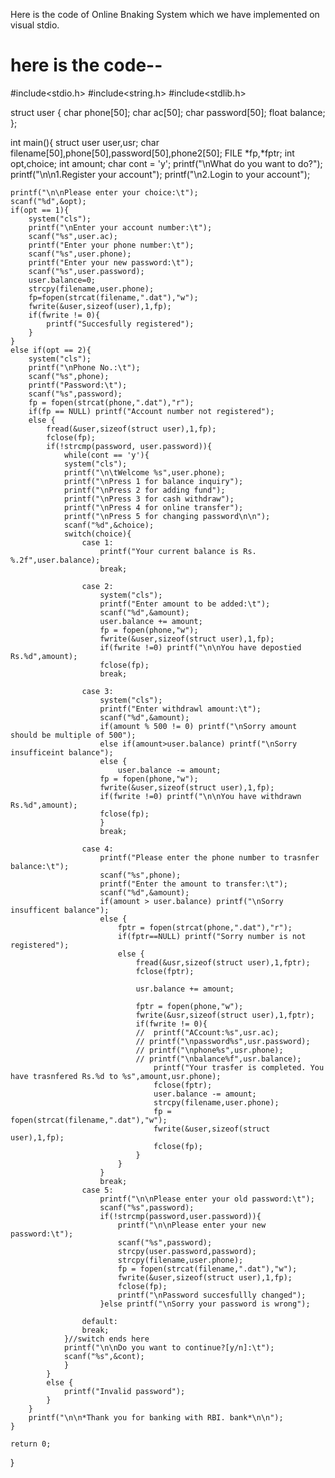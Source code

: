 
Here is the  code of Online Bnaking System which we have implemented on visual stdio.
# here is the code--



#include<stdio.h>
#include<string.h>
#include<stdlib.h>


struct user {
	char phone[50];
	char ac[50];
	char password[50];
	float balance;
};

int main(){
	struct user user,usr;
	char filename[50],phone[50],password[50],phone2[50];
	FILE *fp,*fptr;
	int opt,choice;
	int amount;
	char cont = 'y';
	printf("\nWhat do you want to do?");
	printf("\n\n1.Register your account");
	printf("\n2.Login to your account");

	printf("\n\nPlease enter your choice:\t");
	scanf("%d",&opt);
	if(opt == 1){
		system("cls");
		printf("\nEnter your account number:\t");
		scanf("%s",user.ac);
		printf("Enter your phone number:\t");
		scanf("%s",user.phone);
		printf("Enter your new password:\t");
		scanf("%s",user.password);
		user.balance=0;
		strcpy(filename,user.phone);
		fp=fopen(strcat(filename,".dat"),"w");
		fwrite(&user,sizeof(user),1,fp);
		if(fwrite != 0){
			printf("Succesfully registered");
		}
	}
	else if(opt == 2){
		system("cls");
		printf("\nPhone No.:\t");
		scanf("%s",phone);
		printf("Password:\t");
		scanf("%s",password);
		fp = fopen(strcat(phone,".dat"),"r");
		if(fp == NULL) printf("Account number not registered");
		else {
			fread(&user,sizeof(struct user),1,fp);
			fclose(fp);
			if(!strcmp(password, user.password)){
				while(cont == 'y'){
				system("cls");
				printf("\n\tWelcome %s",user.phone);
				printf("\nPress 1 for balance inquiry");
				printf("\nPress 2 for adding fund");
				printf("\nPress 3 for cash withdraw");
				printf("\nPress 4 for online transfer");
				printf("\nPress 5 for changing password\n\n");
				scanf("%d",&choice);
				switch(choice){
					case 1:
						printf("Your current balance is Rs. %.2f",user.balance);
						break;

					case 2:
						system("cls");
						printf("Enter amount to be added:\t");
						scanf("%d",&amount);
						user.balance += amount;
						fp = fopen(phone,"w");
						fwrite(&user,sizeof(struct user),1,fp);
						if(fwrite !=0) printf("\n\nYou have depostied Rs.%d",amount);
						fclose(fp);
						break;

					case 3:
						system("cls");
						printf("Enter withdrawl amount:\t");
						scanf("%d",&amount);
						if(amount % 500 != 0) printf("\nSorry amount should be multiple of 500");
						else if(amount>user.balance) printf("\nSorry insufficeint balance");
						else {
							user.balance -= amount;
						fp = fopen(phone,"w");
						fwrite(&user,sizeof(struct user),1,fp);
						if(fwrite !=0) printf("\n\nYou have withdrawn Rs.%d",amount);
						fclose(fp);
						}
						break;
					
					case 4:
						printf("Please enter the phone number to trasnfer balance:\t");
						scanf("%s",phone);
						printf("Enter the amount to transfer:\t");
						scanf("%d",&amount);
						if(amount > user.balance) printf("\nSorry insufficent balance");
						else {
							fptr = fopen(strcat(phone,".dat"),"r");
							if(fptr==NULL) printf("Sorry number is not registered");
							else {
								fread(&usr,sizeof(struct user),1,fptr);
								fclose(fptr);
							
								usr.balance += amount;
								
								fptr = fopen(phone,"w");
								fwrite(&usr,sizeof(struct user),1,fptr);
								if(fwrite != 0){
								// 	printf("ACcount:%s",usr.ac);
								// printf("\npassword%s",usr.password);
								// printf("\nphone%s",usr.phone);
								// printf("\nbalance%f",usr.balance);
									printf("Your trasfer is completed. You have trasnfered Rs.%d to %s",amount,usr.phone);
									fclose(fptr);
									user.balance -= amount;
									strcpy(filename,user.phone);
									fp = fopen(strcat(filename,".dat"),"w");
									fwrite(&user,sizeof(struct user),1,fp);
									fclose(fp);
								}
							}
						}
						break;
					case 5:
						printf("\n\nPlease enter your old password:\t");
						scanf("%s",password);
						if(!strcmp(password,user.password)){
							printf("\n\nPlease enter your new password:\t");
							scanf("%s",password);
							strcpy(user.password,password);
							strcpy(filename,user.phone);
							fp = fopen(strcat(filename,".dat"),"w");
							fwrite(&user,sizeof(struct user),1,fp);
							fclose(fp);	
							printf("\nPassword succesfullly changed");
						}else printf("\nSorry your password is wrong");
					
					default:
					break;
				}//switch ends here
				printf("\n\nDo you want to continue?[y/n]:\t");
				scanf("%s",&cont);
				}
			}
			else {
				printf("Invalid password");
			}	
		}
		printf("\n\n*Thank you for banking with RBI. bank*\n\n");
	}
	
	return 0;
}
